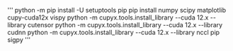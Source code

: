 '''
python -m pip install -U setuptools pip
pip install numpy scipy matplotlib cupy-cuda12x vispy 
python -m cupyx.tools.install_library --cuda 12.x --library cutensor
python -m cupyx.tools.install_library --cuda 12.x --library cudnn
python -m cupyx.tools.install_library --cuda 12.x --library nccl
pip sigpy
'''
